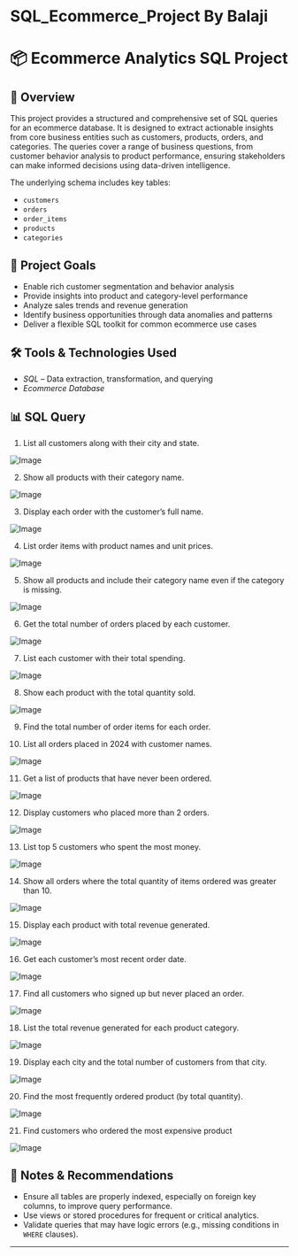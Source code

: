 # SQL_Ecommerce_Project By Balaji
# 📦 Ecommerce Analytics SQL Project

## 📖 Overview

This project provides a structured and comprehensive set of SQL queries for an ecommerce database. It is designed to extract actionable insights from core business entities such as customers, products, orders, and categories. The queries cover a range of business questions, from customer behavior analysis to product performance, ensuring stakeholders can make informed decisions using data-driven intelligence.

The underlying schema includes key tables:
- `customers`
- `orders`
- `order_items`
- `products`
- `categories`

## 🎯 Project Goals

- Enable rich customer segmentation and behavior analysis
- Provide insights into product and category-level performance
- Analyze sales trends and revenue generation
- Identify business opportunities through data anomalies and patterns
- Deliver a flexible SQL toolkit for common ecommerce use cases

## 🛠️ Tools & Technologies Used
- *SQL* – Data extraction, transformation, and querying
- *Ecommerce Database* 



## 📊 SQL Query 

  1. List all customers along with their city and state.

![Image](https://github.com/user-attachments/assets/605f719c-8ab2-424e-8625-7f873293e41f) 

  2. Show all products with their category name.

![Image](https://github.com/user-attachments/assets/d7c1ef53-d588-4593-b863-5c70ea9cd475)

  3. Display each order with the customer’s full name.

![Image](https://github.com/user-attachments/assets/c4454884-8e7e-4a36-8045-05613e37a776)
    
  4. List order items with product names and unit prices.

![Image](https://github.com/user-attachments/assets/06f0893b-1164-4422-a751-48b4703ccbd9)
   
  5. Show all products and include their category name even if the category is missing.

![Image](https://github.com/user-attachments/assets/7beb67cf-5c7e-4961-a14f-0a4778f78685)
   
  6. Get the total number of orders placed by each customer.

![Image](https://github.com/user-attachments/assets/3310b73a-3aab-49e6-ad50-75f04ac457e1)
   
  7. List each customer with their total spending.

![Image](https://github.com/user-attachments/assets/6cfb9a61-17c9-431d-af83-8d8aa3734630)
   
  8. Show each product with the total quantity sold.

![Image](https://github.com/user-attachments/assets/ca489c61-0a75-4b8d-aeba-179886917db8)
   
  9. Find the total number of order items for each order.

   
  10. List all orders placed in 2024 with customer names.

![Image](https://github.com/user-attachments/assets/69d42643-f883-4442-947d-96134e7c5993)
   
  11. Get a list of products that have never been ordered.

![Image](https://github.com/user-attachments/assets/90ed94d8-5921-418e-bd77-551a997faf93)
   
  12. Display customers who placed more than 2 orders.

![Image](https://github.com/user-attachments/assets/43f9119a-cb9f-4568-a91b-6ccc8ae31b71)
   
  13. List top 5 customers who spent the most money.

![Image](https://github.com/user-attachments/assets/2df0d420-7f05-41e4-a03c-ab93dac4be68)
   
  14. Show all orders where the total quantity of items ordered was greater than 10.

![Image](https://github.com/user-attachments/assets/2ee3af15-ba0f-4fce-891c-fa1839257b0e)
   
  15. Display each product with total revenue generated.

![Image](https://github.com/user-attachments/assets/a3b7cbd8-adf0-42a0-bc6a-bc02c2177be7)
   
  16. Get each customer’s most recent order date.

![Image](https://github.com/user-attachments/assets/f3b544ed-3e3c-4a1d-9917-aa738636ce44)
   
  17. Find all customers who signed up but never placed an order.

![Image](https://github.com/user-attachments/assets/51a625b6-882d-4e3e-bd95-5add546832ca)
   
  18. List the total revenue generated for each product category.

![Image](https://github.com/user-attachments/assets/8707a39d-0c21-4d79-ab8a-415258688121)
   
  19. Display each city and the total number of customers from that city.

![Image](https://github.com/user-attachments/assets/c84b23e5-5049-472e-86df-c206fcaaf984)
   
  20. Find the most frequently ordered product (by total quantity).

![Image](https://github.com/user-attachments/assets/7018402a-4136-490e-aa54-e1efe4f7200f)
   
  21. Find customers who ordered the most expensive product

![Image](https://github.com/user-attachments/assets/c80a975f-8bb3-4765-9069-be3fe074e60d)







## 📝 Notes & Recommendations

- Ensure all tables are properly indexed, especially on foreign key columns, to improve query performance.
- Use views or stored procedures for frequent or critical analytics.
- Validate queries that may have logic errors (e.g., missing conditions in `WHERE` clauses).

---


